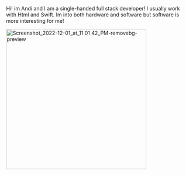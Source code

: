 Hi! im Andi and I am a single-handed full stack developer! I usually work with Html and Swift. Im into both hardware and software but software is more interesting for me!





<img width="383" alt="Screenshot_2022-12-01_at_11 01 42_PM-removebg-preview" src="https://user-images.githubusercontent.com/120111666/206468704-235d8721-a2c1-47e5-8141-3f21b7f47c40.png">

